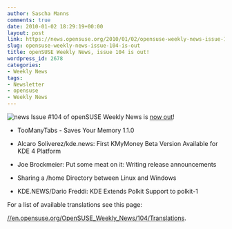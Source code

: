 ```yaml
---
author: Sascha Manns
comments: true
date: 2010-01-02 18:29:19+00:00
layout: post
link: https://news.opensuse.org/2010/01/02/opensuse-weekly-news-issue-104-is-out/
slug: opensuse-weekly-news-issue-104-is-out
title: openSUSE Weekly News, issue 104 is out!
wordpress_id: 2678
categories:
- Weekly News
tags:
- Newsletter
- opensuse
- Weekly News
---
```


![news](//static.opensuse.org/images/knewsticker.png) Issue #104 of openSUSE Weekly News is [now out](//en.opensuse.org/OpenSUSE_Weekly_News/104)!



	
  * TooManyTabs - Saves Your Memory 1.1.0

	
  * Alcaro Soliverez/kde.news: First KMyMoney Beta Version Available for KDE 4 Platform

	
  * Joe Brockmeier: Put some meat on it: Writing release announcements

	
  * Sharing a /home Directory between Linux and Windows

	
  * KDE.NEWS/Dario Freddi: KDE Extends Polkit Support to polkit-1






For a list of available translations see this page:

[//en.opensuse.org/OpenSUSE_Weekly_News/104/Translations](//en.opensuse.org/OpenSUSE_Weekly_News/104/Translations).
